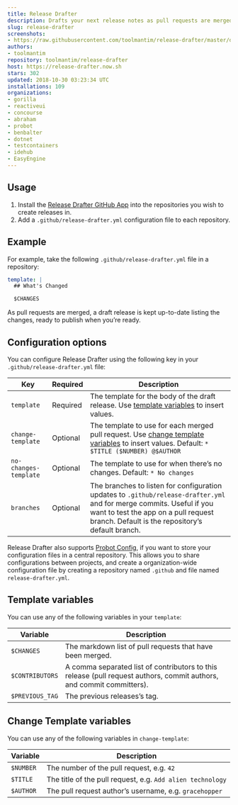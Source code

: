 ```yaml
---
title: Release Drafter
description: Drafts your next release notes as pull requests are merged into master.
slug: release-drafter
screenshots:
- https://raw.githubusercontent.com/toolmantim/release-drafter/master/design/screenshot.png
authors:
- toolmantim
repository: toolmantim/release-drafter
host: https://release-drafter.now.sh
stars: 302
updated: 2018-10-30 03:23:34 UTC
installations: 109
organizations:
- gorilla
- reactiveui
- concourse
- abraham
- probot
- benbalter
- dotnet
- testcontainers
- idehub
- EasyEngine
---
```


## Usage

1. Install the [Release Drafter GitHub App](https://github.com/apps/release-drafter) into the repositories you wish to create releases in.
2. Add a `.github/release-drafter.yml` configuration file to each repository.

## Example

For example, take the following `.github/release-drafter.yml` file in a repository:

```yml
template: |
  ## What's Changed

  $CHANGES
```

As pull requests are merged, a draft release is kept up-to-date listing the changes, ready to publish when you’re ready.

## Configuration options

You can configure Release Drafter using the following key in your `.github/release-drafter.yml` file:

|Key|Required|Description|
|-|-|-|
|`template`|Required|The template for the body of the draft release. Use [template variables](#template-variables) to insert values.|
|`change-template`|Optional|The template to use for each merged pull request. Use [change template variables](#change-template-variables) to insert values. Default: `* $TITLE ($NUMBER) @$AUTHOR`|
|`no-changes-template`|Optional|The template to use for when there’s no changes. Default: `* No changes`|
|`branches`|Optional|The branches to listen for configuration updates to `.github/release-drafter.yml` and for merge commits. Useful if you want to test the app on a pull request branch. Default is the repository’s default branch.|

Release Drafter also supports [Probot Config](https://github.com/probot/probot-config), if you want to store your configuration files in a central repository. This allows you to share configurations between projects, and create a organization-wide configuration file by creating a repository named `.github` and file named `release-drafter.yml`.

## Template variables

You can use any of the following variables in your `template`:

|Variable|Description|
|-|-|
|`$CHANGES`|The markdown list of pull requests that have been merged.|
|`$CONTRIBUTORS`|A comma separated list of contributors to this release (pull request authors, commit authors, and commit committers).|
|`$PREVIOUS_TAG`|The previous releases’s tag.|

## Change Template variables

You can use any of the following variables in `change-template`:

|Variable|Description|
|-|-|
|`$NUMBER`|The number of the pull request, e.g. `42`|
|`$TITLE`|The title of the pull request, e.g. `Add alien technology`|
|`$AUTHOR`|The pull request author’s username, e.g. `gracehopper`|
